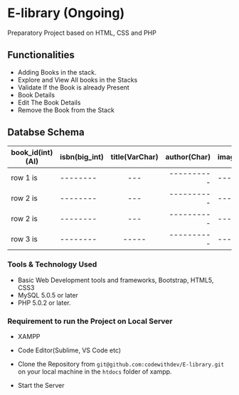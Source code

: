 # E-library (Ongoing)
Preparatory Project based on HTML, CSS and PHP


## Functionalities
 - Adding Books in the stack.
 - Explore and View All books in the Stacks
 - Validate If the Book is already Present
 - Book Details
 - Edit The Book Details
 - Remove the Book from the Stack


## Databse Schema

book_id(int)(AI) | isbn(big_int)  |      title(VarChar)     |  author(Char) | image(VarChar)  |description(LongText)  | url(VarChar)
|----------|:-----------|:-------------:|------:|:----------|:-------------:|:-----------------:|
| row 1 is |--------  | --- |----------| ---------|----------|
| row 2 is |--------  | --- |----------| ---------|----------|
| row 2 is |--------  | --- |----------| ---------|----------|
| row 3 is |--------  |-----|----------| ---------|----------|
 
### Tools & Technology Used
 - Basic Web Development tools and frameworks, Bootstrap, HTML5, CSS3
 - MySQL 5.0.5 or later
 - PHP 5.0.2 or later.
 
### Requirement to run the Project on Local Server

 - XAMPP 
 - Code Editor(Sublime, VS Code etc)
 
 - Clone the Repository from `git@github.com:codewithdev/E-library.git` on your local machine in the `htdocs` folder of xampp.
 - Start the Server
 
 
 
